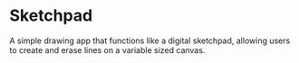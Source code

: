 # Sketchpad
A simple drawing app that functions like a digital sketchpad, allowing users to create and erase lines on a variable sized canvas.
